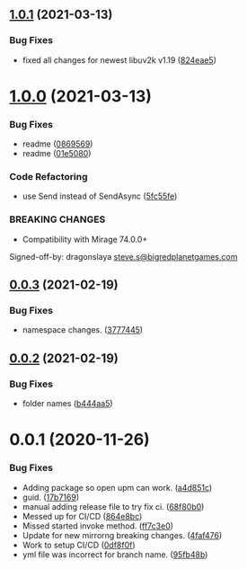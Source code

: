 ## [1.0.1](https://github.com/MirageNet/Libuv2kNG/compare/v1.0.0...v1.0.1) (2021-03-13)


### Bug Fixes

* fixed all changes for newest libuv2k v1.19 ([824eae5](https://github.com/MirageNet/Libuv2kNG/commit/824eae5709d3e52a4eb06396896356b8ca2ea773))

# [1.0.0](https://github.com/MirageNet/Libuv2kNG/compare/v0.0.3...v1.0.0) (2021-03-13)


### Bug Fixes

* readme ([0869569](https://github.com/MirageNet/Libuv2kNG/commit/0869569fce7b681d69c6585166eff42f90e357dd))
* readme ([01e5080](https://github.com/MirageNet/Libuv2kNG/commit/01e50804456ca57b205c5aae2b31c5ee4e006d1f))


### Code Refactoring

* use Send instead of SendAsync ([5fc55fe](https://github.com/MirageNet/Libuv2kNG/commit/5fc55fe0c803ce3b6358e5817e06b63d5261e6fa))


### BREAKING CHANGES

* Compatibility with Mirage 74.0.0+

Signed-off-by: dragonslaya <steve.s@bigredplanetgames.com>

## [0.0.3](https://github.com/MirageNet/Libuv2kNG/compare/v0.0.2...v0.0.3) (2021-02-19)


### Bug Fixes

* namespace changes. ([3777445](https://github.com/MirageNet/Libuv2kNG/commit/37774459cf11b828bcc2b6a8b14daa473cf95324))

## [0.0.2](https://github.com/MirageNet/Libuv2kNG/compare/v0.0.1...v0.0.2) (2021-02-19)


### Bug Fixes

* folder names ([b444aa5](https://github.com/MirageNet/Libuv2kNG/commit/b444aa5ca9292c529d50a65f35ffe6a218971161))

# 0.0.1 (2020-11-26)


### Bug Fixes

* Adding package so open upm can work. ([a4d851c](https://github.com/MirrorNG/Libuv2kNG/commit/a4d851c3dcd1fc089fe7aac234d5ec4e6c7e9496))
* guid. ([17b7169](https://github.com/MirrorNG/Libuv2kNG/commit/17b7169808d393cab7fa687c77d3b595bf3f871b))
* manual adding release file to try fix ci. ([68f80b0](https://github.com/MirrorNG/Libuv2kNG/commit/68f80b05b36696dd9b8429a54422c5ec7e21c038))
* Messed up for CI/CD ([864e8bc](https://github.com/MirrorNG/Libuv2kNG/commit/864e8bce765edbf63efecc8e050ef7e0d419c64b))
* Missed started invoke method. ([ff7c3e0](https://github.com/MirrorNG/Libuv2kNG/commit/ff7c3e041bfe51d8f0507ed5c35a33fc75d00bed))
* Update for new mirrorng breaking changes. ([4faf476](https://github.com/MirrorNG/Libuv2kNG/commit/4faf476b08e99dc1ed770e89ebdefbefdcaaa181))
* Work to setup CI/CD ([0df8f0f](https://github.com/MirrorNG/Libuv2kNG/commit/0df8f0f9441e0ea2bf67f63f75da86bfe4ff0b99))
* yml file was incorrect for branch name. ([95fb48b](https://github.com/MirrorNG/Libuv2kNG/commit/95fb48b338d453a4efc79d652acde0c628d85242))

